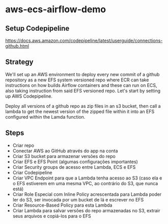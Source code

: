 # aws-ecs-airflow-demo

## Setup Codepipeline
https://docs.aws.amazon.com/codepipeline/latest/userguide/connections-github.html

## Strategy
We'll set up an AWS environment to deploy every new commit of a github repository as a new EFS system versioned repo where ECR can take instructions on how builds Airflow containers and these can run on ECS, also taking instruction from said EFS versioned repo. Let's start by setting up AWS Codepipeline. 

Deploy all versions of a github repo as zip files in an s3 bucket, then call a lambda to get the newest version of the zipped file within it into an EFS configured within the Lamda function.

## Steps
- Criar repo
- Conectar AWS ao GitHub através do app na conta
- Criar S3 bucket para armazenar versões do repo
- Criar EFS e EFS Point (algumas configurações importantes)
- Criar Security groups de acesso entre Lambda, ECS e EFS
- Criar Codepipeline
- Criar VPC Endpoint para que a Lambda tenha acesso ao S3 (caso ela e o EFS estiverem em uma mesma VPC, ao contrário do S3, que nunca está)
- Criar Role Especial com Inline Policy acrescentada para Lambda poder ler do S3, ser invocada por um bucket de lá e escrever no EFS
- Criar Resource-Based Policy para esta Lambda
- Criar Lambda para salvar versões do repo armazenadas no S3, extrair seus arquivos e copiá-los para o EFS 
